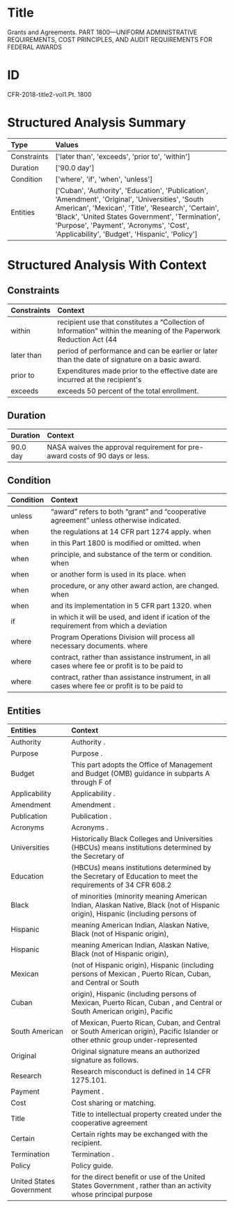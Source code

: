 # Title

 Grants and Agreements. PART 1800—UNIFORM ADMINISTRATIVE REQUIREMENTS, COST PRINCIPLES, AND AUDIT REQUIREMENTS FOR FEDERAL AWARDS


# ID

 CFR-2018-title2-vol1.Pt. 1800


# Structured Analysis Summary

| Type        | Values                                                                                                                                                                                                                                                                                                  |
|:------------|:--------------------------------------------------------------------------------------------------------------------------------------------------------------------------------------------------------------------------------------------------------------------------------------------------------|
| Constraints | ['later than', 'exceeds', 'prior to', 'within']                                                                                                                                                                                                                                                         |
| Duration    | ['90.0 day']                                                                                                                                                                                                                                                                                            |
| Condition   | ['where', 'if', 'when', 'unless']                                                                                                                                                                                                                                                                       |
| Entities    | ['Cuban', 'Authority', 'Education', 'Publication', 'Amendment', 'Original', 'Universities', 'South American', 'Mexican', 'Title', 'Research', 'Certain', 'Black', 'United States Government', 'Termination', 'Purpose', 'Payment', 'Acronyms', 'Cost', 'Applicability', 'Budget', 'Hispanic', 'Policy'] |


# Structured Analysis With Context

 


## Constraints

| Constraints   | Context                                                                                                                        |
|:--------------|:-------------------------------------------------------------------------------------------------------------------------------|
| within        | recipient use that constitutes a &#8220;Collection of Information&#8221; within the meaning of the Paperwork Reduction Act (44 |
| later than    | period of performance and can be earlier or later than  the date of signature on a basic award.                                |
| prior to      | Expenditures made  prior to the effective date are incurred at the recipient's                                                 |
| exceeds       | exceeds  50 percent of the total enrollment.                                                                                   |


## Duration

| Duration   | Context                                                                      |
|:-----------|:-----------------------------------------------------------------------------|
| 90.0 day   | NASA waives the approval requirement for pre-award costs of 90 days or less. |


## Condition

| Condition   | Context                                                                                                                     |
|:------------|:----------------------------------------------------------------------------------------------------------------------------|
| unless      | &#8220;award&#8221; refers to both &#8220;grant&#8221; and &#8220;cooperative agreement&#8221; unless  otherwise indicated. |
| when        | the regulations at 14 CFR part 1274 apply. when                                                                             |
| when        | in this Part 1800 is modified or omitted. when                                                                              |
| when        | principle, and substance of the term or condition. when                                                                     |
| when        | or another form is used in its place. when                                                                                  |
| when        | procedure, or any other award action, are changed. when                                                                     |
| when        | and its implementation in 5 CFR part 1320. when                                                                             |
| if          | in which it will be used, and ident if ication of the requirement from which a deviation                                    |
| where       | Program Operations Division will process all necessary documents. where                                                     |
| where       | contract, rather than assistance instrument, in all cases where fee or profit is to be paid to                              |
| where       | contract, rather than assistance instrument, in all cases where fee or profit is to be paid to                              |


## Entities

| Entities                 | Context                                                                                                                          |
|:-------------------------|:---------------------------------------------------------------------------------------------------------------------------------|
| Authority                | Authority .                                                                                                                      |
| Purpose                  | Purpose .                                                                                                                        |
| Budget                   | This part adopts the Office of Management and  Budget (OMB) guidance in subparts A through F of                                  |
| Applicability            | Applicability .                                                                                                                  |
| Amendment                | Amendment .                                                                                                                      |
| Publication              | Publication .                                                                                                                    |
| Acronyms                 | Acronyms .                                                                                                                       |
| Universities             | Historically Black Colleges and  Universities (HBCUs) means institutions determined by the Secretary of                          |
| Education                | (HBCUs) means institutions determined by the Secretary of Education to meet the requirements of 34 CFR 608.2                     |
| Black                    | of minorities (minority meaning American Indian, Alaskan Native, Black (not of Hispanic origin), Hispanic (including persons of  |
| Hispanic                 | meaning American Indian, Alaskan Native, Black (not of Hispanic  origin),                                                        |
| Hispanic                 | meaning American Indian, Alaskan Native, Black (not of Hispanic  origin),                                                        |
| Mexican                  | (not of Hispanic origin), Hispanic (including persons of Mexican , Puerto Rican, Cuban, and Central or South                     |
| Cuban                    | origin), Hispanic (including persons of Mexican, Puerto Rican, Cuban , and Central or South American origin), Pacific            |
| South American           | of Mexican, Puerto Rican, Cuban, and Central or South American origin), Pacific Islander or other ethnic group under-represented |
| Original                 | Original  signature means an authorized signature as follows.                                                                    |
| Research                 | Research  misconduct is defined in 14 CFR 1275.101.                                                                              |
| Payment                  | Payment .                                                                                                                        |
| Cost                     | Cost  sharing or matching.                                                                                                       |
| Title                    | Title to intellectual property created under the cooperative agreement                                                           |
| Certain                  | Certain  rights may be exchanged with the recipient.                                                                             |
| Termination              | Termination .                                                                                                                    |
| Policy                   | Policy  guide.                                                                                                                   |
| United States Government | for the direct benefit or use of the United States Government , rather than an activity whose principal purpose                  |


